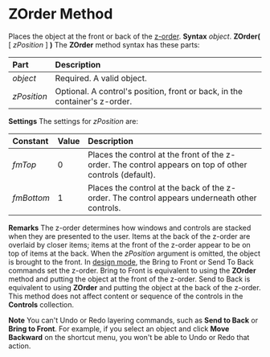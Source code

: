 
# ZOrder Method



Places the object at the front or back of the [z-order](b8bdf64f-5920-1ae9-16d0-b26d09524a30.md).
 **Syntax**
 _object_. **ZOrder(** [ _zPosition_ ] **)**
The  **ZOrder** method syntax has these parts:


|**Part**|**Description**|
|:-----|:-----|
| _object_|Required. A valid object.|
| _zPosition_|Optional. A control's position, front or back, in the container's z-order.|
 **Settings**
The settings for  _zPosition_ are:


|**Constant**|**Value**|**Description**|
|:-----|:-----|:-----|
| _fmTop_|0|Places the control at the front of the z-order. The control appears on top of other controls (default).|
| _fmBottom_|1|Places the control at the back of the z-order. The control appears underneath other controls.|
 **Remarks**
The z-order determines how windows and controls are stacked when they are presented to the user. Items at the back of the z-order are overlaid by closer items; items at the front of the z-order appear to be on top of items at the back. When the  _zPosition_ argument is omitted, the object is brought to the front.
In [design mode](b8bdf64f-5920-1ae9-16d0-b26d09524a30.md), the Bring to Front or Send To Back commands set the z-order. Bring to Front is equivalent to using the  **ZOrder** method and putting the object at the front of the z-order. Send to Back is equivalent to using **ZOrder** and putting the object at the back of the z-order.
This method does not affect content or sequence of the controls in the  **Controls** collection.

 **Note**  You can't Undo or Redo layering commands, such as  **Send to Back** or **Bring to Front**. For example, if you select an object and click **Move Backward** on the shortcut menu, you won't be able to Undo or Redo that action.

